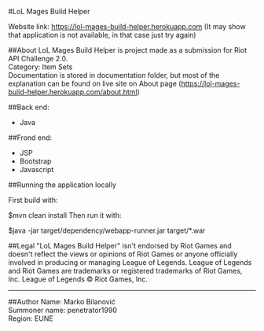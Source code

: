#LoL Mages Build Helper

Website link: https://lol-mages-build-helper.herokuapp.com
(It may show that application is not available, in that case just try again)

##About
LoL Mages Build Helper is project made as a submission for Riot API Challenge 2.0.</br>
Category: Item Sets</br>
Documentation is stored in documentation folder, but most of the explanation can be found on live site on About page (https://lol-mages-build-helper.herokuapp.com/about.html)</br>


##Back end:
* Java

##Frond end:
* JSP
* Bootstrap
* Javascript

##Running the application locally

First build with:

$mvn clean install
Then run it with:

$java -jar target/dependency/webapp-runner.jar target/*.war



##Legal
"LoL Mages Build Helper" isn't endorsed by Riot Games and doesn't reflect the views or opinions of Riot Games or anyone officially involved in producing or managing League of Legends. League of Legends and Riot Games are trademarks or registered trademarks of Riot Games, Inc. League of Legends © Riot Games, Inc.
___
##Author
Name: Marko Bilanović </br>
Summoner name: penetrator1990</br>
Region: EUNE
